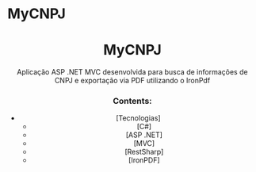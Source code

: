 # MyCNPJ
<h1 align="center"> MyCNPJ</h1>
<div align="center">
Aplicação ASP .NET MVC desenvolvida para busca de informações de CNPJ e exportação via PDF utilizando o IronPdf

### Contents:
  - [Tecnologias]
      - [C#]
      - [ASP .NET]
      - [MVC]
      - [RestSharp]
      - [IronPDF]
</div>

